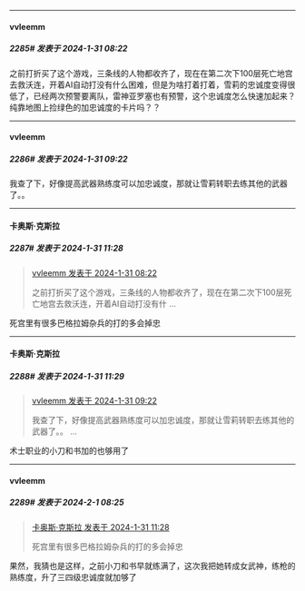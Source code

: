 
*****

####  vvleemm  
##### 2285#       发表于 2024-1-31 08:22

之前打折买了这个游戏，三条线的人物都收齐了，现在在第二次下100层死亡地宫去救沃连，开着AI自动打没有什么困难，但是为啥打着打着，雪莉的忠诚度变得很低了，已经两次预警要离队，雷神亚罗塞也有预警，这个忠诚度怎么快速加起来？纯靠地图上捡绿色的加忠诚度的卡片吗？？


*****

####  vvleemm  
##### 2286#       发表于 2024-1-31 09:22

我查了下，好像提高武器熟练度可以加忠诚度，那就让雪莉转职去练其他的武器了。。


*****

####  卡奥斯·克斯拉  
##### 2287#       发表于 2024-1-31 11:28

<blockquote><a href="httphttps://bbs.saraba1st.com/2b/forum.php?mod=redirect&amp;goto=findpost&amp;pid=63835606&amp;ptid=2063018" target="_blank">vvleemm 发表于 2024-1-31 08:22</a>

之前打折买了这个游戏，三条线的人物都收齐了，现在在第二次下100层死亡地宫去救沃连，开着AI自动打没有什 ...</blockquote>
死宫里有很多巴格拉姆杂兵的打的多会掉忠

*****

####  卡奥斯·克斯拉  
##### 2288#       发表于 2024-1-31 11:29

<blockquote><a href="httphttps://bbs.saraba1st.com/2b/forum.php?mod=redirect&amp;goto=findpost&amp;pid=63836179&amp;ptid=2063018" target="_blank">vvleemm 发表于 2024-1-31 09:22</a>

我查了下，好像提高武器熟练度可以加忠诚度，那就让雪莉转职去练其他的武器了。。 ...</blockquote>
术士职业的小刀和书加的也够用了


*****

####  vvleemm  
##### 2289#       发表于 2024-2-1 08:25

<blockquote><a href="httphttps://bbs.saraba1st.com/2b/forum.php?mod=redirect&amp;goto=findpost&amp;pid=63838205&amp;ptid=2063018" target="_blank">卡奥斯·克斯拉 发表于 2024-1-31 11:28</a>

死宫里有很多巴格拉姆杂兵的打的多会掉忠</blockquote>
果然，我猜也是这样，之前小刀和书早就练满了，这次我把她转成女武神，练枪的熟练度，升了三四级忠诚度就加够了

